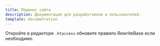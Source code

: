 ```yaml
---
title: Перенос сайта
description: Документация для разработчиков и пользователей.
template: documentation
---
```


Откройте в редакторе `.htaccess` обновите правило RewriteBase если необходимо.  
